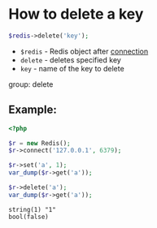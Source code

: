 # How to delete a key

```php
$redis->delete('key');
```

- `$redis` - Redis object after [connection](/php-redis/how-to-connect-to-redis)
- `delete` - deletes specified key
- `key` - name of the key to delete

group: delete

## Example: 
```php
<?php

$r = new Redis(); 
$r->connect('127.0.0.1', 6379);

$r->set('a', 1);
var_dump($r->get('a'));

$r->delete('a');
var_dump($r->get('a'));
```
```
string(1) "1"
bool(false)

```

